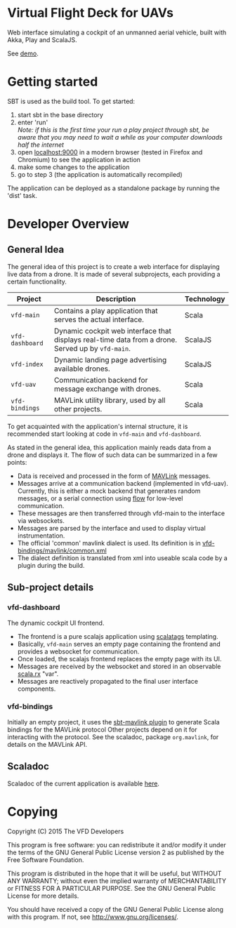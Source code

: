 # Virtual Flight Deck for UAVs

Web interface simulating a cockpit of an unmanned aerial vehicle, built with Akka, Play and ScalaJS.

See [demo](http://vfd.herokuapp.com).

# Getting started
SBT is used as the build tool. To get started:

 1. start sbt in the base directory
 2. enter 'run'    
    *Note: if this is the first time your run a play project through sbt, be aware that you may need to wait a while as your computer downloads half the internet*
 3. open [localhost:9000](http://localhost:9000) in a modern browser (tested in Firefox and Chromium) to see the application in action
 4. make some changes to the application
 5. go to step 3 (the application is automatically recompiled)

The application can be deployed as a standalone package by running the 'dist' task.

# Developer Overview
## General Idea
The general idea of this project is to create a web interface for displaying live data from a drone. It is made of several subprojects, each providing a certain functionality.

 Project | Description | Technology
 ------- | ----------- | ----------
 `vfd-main` | Contains a play application that serves the actual interface. | Scala
 `vfd-dashboard` | Dynamic cockpit web interface that displays real-time data from a drone. Served up by `vfd-main`. | ScalaJS
 `vfd-index` | Dynamic landing page advertising available drones. | ScalaJS
 `vfd-uav` | Communication backend for message exchange with drones. | Scala
 `vfd-bindings` | MAVLink utility library, used by all other projects. | Scala

To get acquainted with the application's internal structure, it is recommended start looking at code in `vfd-main` and `vfd-dashboard`.

As stated in the general idea, this application mainly reads data from a drone and displays it. The flow of such data can be summarized in a few points:
- Data is received and processed in the form of [MAVLink](http://qgroundcontrol.org/mavlink/start) messages.
- Messages arrive at a communication backend (implemented in vfd-uav). Currently, this is either a mock backend that generates random messages, or a serial connection using [flow](https://github.com/jodersky/flow) for low-level communication.
- These messages are then transferred through vfd-main to the interface via websockets.
- Messages are parsed by the interface and used to display virtual instrumentation.
- The official 'common' mavlink dialect is used. Its definition is in [vfd-bindings/mavlink/common.xml](vfd-bindings/mavlink/common.xml)
- The dialect definition is translated from xml into useable scala code by a plugin during the build.

## Sub-project details

### vfd-dashboard
The dynamic cockpit UI frontend.
 - The frontend is a pure scalajs application using [scalatags](https://github.com/lihaoyi/scalatags) templating.
 - Basically, `vfd-main` serves an empty page containing the frontend and provides a websocket for communication.
 - Once loaded, the scalajs frontend replaces the empty page with its UI.
 - Messages are received by the websocket and stored in an observable [scala.rx](https://github.com/lihaoyi/scala.rx) "var".
 - Messages are reactively propagated to the final user interface components.

### vfd-bindings
Initially an empty project, it uses the [sbt-mavlink plugin](https://github.com/jodersky/sbt-mavlink) to generate Scala bindings for the MAVLink protocol Other projects depend on it for interacting with the protocol. See the scaladoc, package `org.mavlink`, for details on the MAVLink API.

## Scaladoc
Scaladoc of the current application is available [here](https://jodersky.github.io/vfd/latest/api/#org.mavlink.package).

# Copying
Copyright (C) 2015 The VFD Developers

This program is free software: you can redistribute it and/or modify
it under the terms of the GNU General Public License version 2 as
published by the Free Software Foundation.

This program is distributed in the hope that it will be useful,
but WITHOUT ANY WARRANTY; without even the implied warranty of
MERCHANTABILITY or FITNESS FOR A PARTICULAR PURPOSE. See the
GNU General Public License for more details.

You should have received a copy of the GNU General Public License
along with this program. If not, see <http://www.gnu.org/licenses/>.
